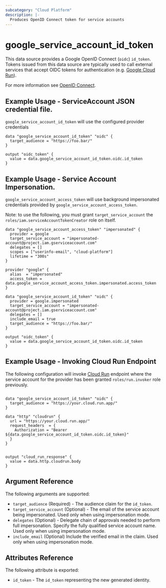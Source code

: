```yaml
---
subcategory: "Cloud Platform"
description: |-
  Produces OpenID Connect token for service accounts
---
```


# google\_service\_account\_id\_token

This data source provides a Google OpenID Connect (`oidc`) `id_token`.  Tokens issued from this data source are typically used to call external services that accept OIDC tokens for authentication (e.g. [Google Cloud Run](https://cloud.google.com/run/docs/authenticating/service-to-service)).

For more information see
[OpenID Connect](https://openid.net/specs/openid-connect-core-1_0.html#IDToken).

## Example Usage - ServiceAccount JSON credential file.
  `google_service_account_id_token` will use the configured provider credentials

  ```hcl
  data "google_service_account_id_token" "oidc" {
    target_audience = "https://foo.bar/"
  }

  output "oidc_token" {
    value = data.google_service_account_id_token.oidc.id_token
  }
  ```

## Example Usage - Service Account Impersonation.
  `google_service_account_access_token` will use background impersonated credentials provided by `google_service_account_access_token`.

  Note: to use the following, you must grant `target_service_account` the
  `roles/iam.serviceAccountTokenCreator` role on itself.

  ```hcl
  data "google_service_account_access_token" "impersonated" {
    provider = google
    target_service_account = "impersonated-account@project.iam.gserviceaccount.com"
    delegates = []
    scopes = ["userinfo-email", "cloud-platform"]
    lifetime = "300s"
  }

  provider "google" {
    alias  = "impersonated"
    access_token = data.google_service_account_access_token.impersonated.access_token
  }

  data "google_service_account_id_token" "oidc" {
    provider = google.impersonated
    target_service_account = "impersonated-account@project.iam.gserviceaccount.com"
    delegates = []
    include_email = true
    target_audience = "https://foo.bar/"
  }

  output "oidc_token" {
    value = data.google_service_account_id_token.oidc.id_token
  }
  ```

## Example Usage - Invoking Cloud Run Endpoint

  The following configuration will invoke [Cloud Run](https://cloud.google.com/run/docs/authenticating/service-to-service) endpoint where the service account for the provider has been granted `roles/run.invoker` role previously.

```hcl

data "google_service_account_id_token" "oidc" {
  target_audience = "https://your.cloud.run.app/"
}

data "http" "cloudrun" {
  url = "https://your.cloud.run.app/"
  request_headers  = {
    Authorization = "Bearer ${data.google_service_account_id_token.oidc.id_token}"
  }
}


output "cloud_run_response" {
  value = data.http.cloudrun.body
}
```

## Argument Reference

The following arguments are supported:

* `target_audience` (Required) - The audience claim for the `id_token`.
* `target_service_account` (Optional) - The email of the service account being impersonated.  Used only when using impersonation mode.
* `delegates` (Optional) - Delegate chain of approvals needed to perform full impersonation. Specify the fully qualified service account name.   Used only when using impersonation mode.
* `include_email` (Optional) Include the verified email in the claim. Used only when using impersonation mode.

## Attributes Reference

The following attribute is exported:

* `id_token` - The `id_token` representing the new generated identity.
